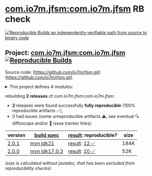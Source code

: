 [com.io7m.jfsm:com.io7m.jfsm](https://central.sonatype.com/artifact/com.io7m.jfsm/com.io7m.jfsm/versions) RB check
=======

[![Reproducible Builds](https://reproducible-builds.org/images/logos/rb.svg) an independently-verifiable path from source to binary code](https://reproducible-builds.org/)

## Project: [com.io7m.jfsm:com.io7m.jfsm](https://central.sonatype.com/artifact/com.io7m.jfsm/com.io7m.jfsm/versions) [![Reproducible Builds](https://img.shields.io/endpoint?url=https://raw.githubusercontent.com/jvm-repo-rebuild/reproducible-central/master/content/com/io7m/jfsm/badge.json)](https://github.com/jvm-repo-rebuild/reproducible-central/blob/master/content/com/io7m/jfsm/README.md)

Source code: [https://github.com/io7m/jfsm.git](https://github.com/io7m/jfsm.git)

<details><summary>This project defines 4 modules:</summary>

* [com.io7m.jfsm:com.io7m.jfsm](https://central.sonatype.com/artifact/com.io7m.jfsm/com.io7m.jfsm/overview)
* [com.io7m.jfsm:com.io7m.jfsm.core](https://central.sonatype.com/artifact/com.io7m.jfsm/com.io7m.jfsm.core/overview)
* [com.io7m.jfsm:com.io7m.jfsm.documentation](https://central.sonatype.com/artifact/com.io7m.jfsm/com.io7m.jfsm.documentation/overview)
* [com.io7m.jfsm:com.io7m.jfsm.tests](https://central.sonatype.com/artifact/com.io7m.jfsm/com.io7m.jfsm.tests/overview)
</details>

rebuilding **2 releases** of com.io7m.jfsm:com.io7m.jfsm:
- **2** releases were found successfully **fully reproducible** (100% reproducible artifacts :white_check_mark:),
- 0 had issues (some unreproducible artifacts :warning:, see eventual :mag: diffoscope and/or :memo: issue tracker links):

| version | [build spec](/BUILDSPEC.md) | [result](https://reproducible-builds.org/docs/jvm/): reproducible? | size |
| -- | --------- | ------ | -- |
| [2.0.1](https://central.sonatype.com/artifact/com.io7m.jfsm/com.io7m.jfsm/2.0.1/pom) | [mvn jdk21](com.io7m.jfsm-2.0.1.buildspec) | [result](com.io7m.jfsm-2.0.1.buildinfo): [12 :white_check_mark: ](com.io7m.jfsm-2.0.1.buildcompare) | 184K |
| [2.0.0](https://central.sonatype.com/artifact/com.io7m.jfsm/com.io7m.jfsm/2.0.0/pom) | [mvn jdk17.0.3](com.io7m.jfsm-2.0.0.buildspec) | [result](com.io7m.jfsm-2.0.0.buildinfo): [10 :white_check_mark: ](com.io7m.jfsm-2.0.0.buildcompare) | 52K |

<i>(size is calculated without javadoc, that has been excluded from reproducibility checks)</i>
